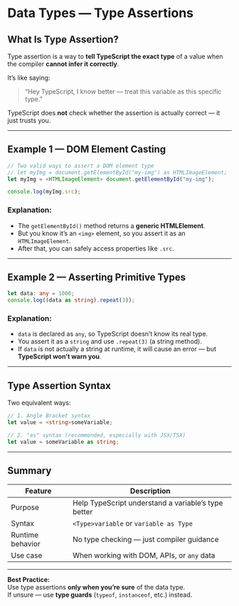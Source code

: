 # Data Types — Type Assertions

##  What Is Type Assertion?
Type assertion is a way to **tell TypeScript the exact type** of a value when the compiler **cannot infer it correctly**.

It’s like saying:
> “Hey TypeScript, I know better — treat this variable as this specific type.”

 TypeScript does **not** check whether the assertion is actually correct — it just trusts you.

---

##  Example 1 — DOM Element Casting

```typescript
// Two valid ways to assert a DOM element type
// let myImg = document.getElementById("my-img") as HTMLImageElement;
let myImg = <HTMLImageElement> document.getElementById("my-img");

console.log(myImg.src);
```

###  Explanation:
- The `getElementById()` method returns a **generic HTMLElement**.
- But you know it’s an `<img>` element, so you assert it as an `HTMLImageElement`.
- After that, you can safely access properties like `.src`.

---

##  Example 2 — Asserting Primitive Types

```typescript
let data: any = 1000;
console.log((data as string).repeat(3));
```

###  Explanation:
- `data` is declared as `any`, so TypeScript doesn’t know its real type.
- You assert it as a `string` and use `.repeat(3)` (a string method).
- If `data` is not actually a string at runtime, it will cause an error — but **TypeScript won’t warn you**.

---

##  Type Assertion Syntax

Two equivalent ways:
```typescript
// 1. Angle Bracket syntax
let value = <string>someVariable;

// 2. "as" syntax (recommended, especially with JSX/TSX)
let value = someVariable as string;
```

---

##  Summary

| Feature | Description |
|----------|-------------|
| Purpose | Help TypeScript understand a variable’s type better |
| Syntax | `<Type>variable` or `variable as Type` |
| Runtime behavior | No type checking — just compiler guidance |
| Use case | When working with DOM, APIs, or `any` data |

---

 **Best Practice:**  
Use type assertions **only when you’re sure** of the data type.  
If unsure — use **type guards** (`typeof`, `instanceof`, etc.) instead.
